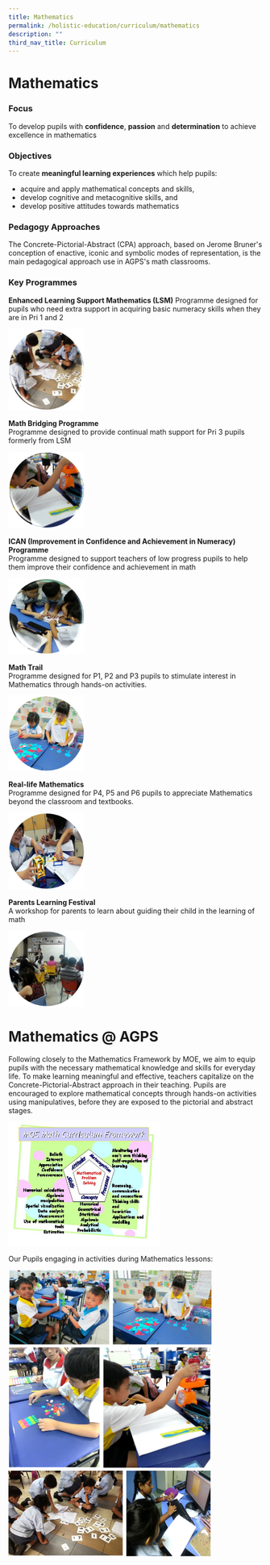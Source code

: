 ```yaml
---
title: Mathematics
permalink: /holistic-education/curriculum/mathematics
description: ""
third_nav_title: Curriculum
---
```

Mathematics
===========

### Focus

To develop pupils with **confidence**, **passion** and **determination** to achieve excellence in mathematics

  

### Objectives

To create **meaningful learning experiences** which help pupils:

*   acquire and apply mathematical concepts and skills,
*   develop cognitive and metacognitive skills, and
*   develop positive attitudes towards mathematics

  

### Pedagogy Approaches

The Concrete-Pictorial-Abstract (CPA) approach, based on Jerome Bruner's conception of enactive, iconic and symbolic modes of representation, is the main pedagogical approach use in AGPS's math classrooms.

  

### Key Programmes

**Enhanced Learning Support Mathematics (LSM)**
Programme designed for pupils who need extra support in acquiring basic numeracy skills when they are in Pri 1 and 2

<img src="/images/Enhanced%20Learning%20Support%20Mathematics%20(LSM).png" style="width:30%">

<br>

**Math Bridging Programme**  
Programme designed to provide continual math support for Pri 3 pupils formerly from LSM

<img src="/images/Math%20Bridging%20Programme.png" style="width:30%">

<br>

**ICAN (Improvement in Confidence and Achievement in Numeracy) Programme**  
Programme designed to support teachers of low progress pupils to help them improve their confidence and achievement in math

<img src="/images/Improvement%20in%20Confidence%20and%20Achievement%20in%20Numeracy%20Programme.png" style="width:30%">

<br>

**Math Trail**
<br>
Programme designed for P1, P2 and P3 pupils to stimulate interest in Mathematics through hands-on activities.

<img src="/images/Math%20Trail.png" style="width:30%">

<br>

**Real-life Mathematics**
<br>
Programme designed for P4, P5 and P6 pupils to appreciate Mathematics beyond the classroom and textbooks.

<img src="/images/Real-life%20Mathematics.png" style="width:30%">

**Parents Learning Festival**
<br>
A workshop for parents to learn about guiding their child in the learning of math

<img src="/images/Parents%20Learning%20Festival.png" style="width:30%">

Mathematics @ AGPS
==================

Following closely to the Mathematics Framework by MOE, we aim to equip pupils with the necessary mathematical knowledge and skills for everyday life. To make learning meaningful and effective, teachers capitalize on the Concrete-Pictorial-Abstract approach in their teaching. Pupils are encouraged to explore mathematical concepts through hands-on activities using manipulatives, before they are exposed to the pictorial and abstract stages.

<img style="width:60%" src="/images/MOE%20Math%20Curriculum%20Framework.jpg">

Our Pupils engaging in activities during Mathematics lessons:


<img style="width:80%" src="/images/Mathematics%20Lesson.png">


<img style="width:80%" src="/images/Mathematics%20Lesson2.png">


<img style="width:80%" src="/images/Mathematics%20Lesson3.png">